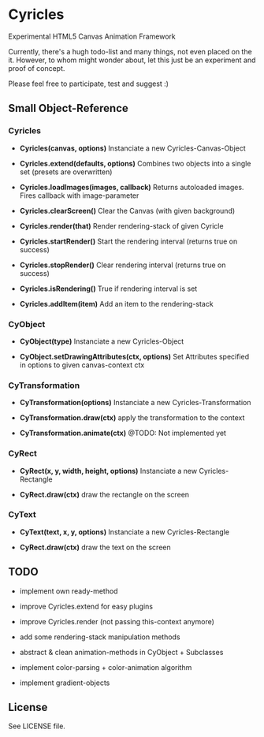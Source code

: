 # Cyricles #

Experimental HTML5 Canvas Animation Framework

Currently, there's a hugh todo-list and many things, not even
placed on the it. However, to whom might wonder about, let this
just be an experiment and proof of concept.

Please feel free to participate, test and suggest :)

## Small Object-Reference ##

### Cyricles ###

*   **Cyricles(canvas, options)**
    Instanciate a new Cyricles-Canvas-Object

*   **Cyricles.extend(defaults, options)**
    Combines two objects into a single set (presets are overwritten)

*   **Cyricles.loadImages(images, callback)**
    Returns autoloaded images. Fires callback with image-parameter

*   **Cyricles.clearScreen()**
    Clear the Canvas (with given background)

*   **Cyricles.render(that)**
    Render rendering-stack of given Cyricle

*   **Cyricles.startRender()**
    Start the rendering interval (returns true on success)

*   **Cyricles.stopRender()**
    Clear rendering interval (returns true on success)

*   **Cyricles.isRendering()**
    True if rendering interval is set

*   **Cyricles.addItem(item)**
    Add an item to the rendering-stack


### CyObject ###

*   **CyObject(type)**
    Instanciate a new Cyricles-Object

*   **CyObject.setDrawingAttributes(ctx, options)**
    Set Attributes specified in options to given canvas-context ctx


### CyTransformation ###

*   **CyTransformation(options)**
    Instanciate a new Cyricles-Transformation

*   **CyTransformation.draw(ctx)**
    apply the transformation to the context

*   **CyTransformation.animate(ctx)**
    @TODO: Not implemented yet


### CyRect ###

*   **CyRect(x, y, width, height, options)**
    Instanciate a new Cyricles-Rectangle

*   **CyRect.draw(ctx)**
    draw the rectangle on the screen


### CyText ###

*   **CyText(text, x, y, options)**
    Instanciate a new Cyricles-Rectangle

*   **CyRect.draw(ctx)**
    draw the text on the screen


## TODO ##

*   implement own ready-method

*   improve Cyricles.extend for easy plugins

*   improve Cyricles.render (not passing this-context anymore)

*   add some rendering-stack manipulation methods

*   abstract & clean animation-methods in CyObject + Subclasses

*   implement color-parsing + color-animation algorithm

*   implement gradient-objects

## License ##

See LICENSE file.